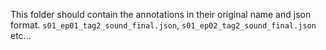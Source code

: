 This folder should contain the annotations in their original name and json format. `s01_ep01_tag2_sound_final.json`, `s01_ep02_tag2_sound_final.json` etc...